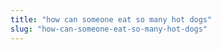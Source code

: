 ```yaml
---
title: "how can someone eat so many hot dogs"
slug: "how-can-someone-eat-so-many-hot-dogs"
---
```


